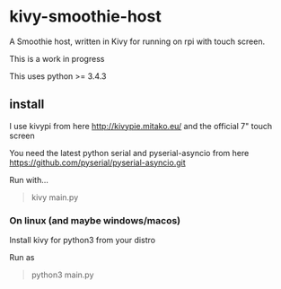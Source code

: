 # kivy-smoothie-host
A Smoothie host, written in Kivy for running on rpi with touch screen.

This is a work in progress

This uses python >= 3.4.3

## install
I use kivypi from here  http://kivypie.mitako.eu/ and the official 7" touch screen

You need the latest python serial and pyserial-asyncio from here https://github.com/pyserial/pyserial-asyncio.git

Run with...

> kivy main.py

### On linux (and maybe windows/macos)

Install kivy for python3 from your distro

Run as

> python3 main.py



